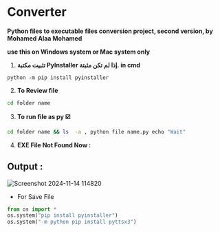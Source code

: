 # Converter
**Python files to executable files conversion project, second version, by Mohamed Alaa Mohamed**

**__use this on Windows system or Mac system only__**

1. **تثبيت مكتبة PyInstaller إذا لم تكن مثبتة. in cmd**
```
python -m pip install pyinstaller
```
2. __To Review file__
 ```bash
cd folder name
   ```
3. __To run file as py ☑️__
```bash
cd folder name && ls  -a , python file name.py echo "Wait"
   ```
4. __EXE File Not Found Now :__


## __Output__ :
![Screenshot 2024-11-14 114820](https://github.com/user-attachments/assets/61a807c4-ee18-4144-bffb-f492e75e1794)

- For Save File 
```python
from os import *
os.system("pip install pyinstaller")
os.system("-m python pip install pyttsx3")
```

